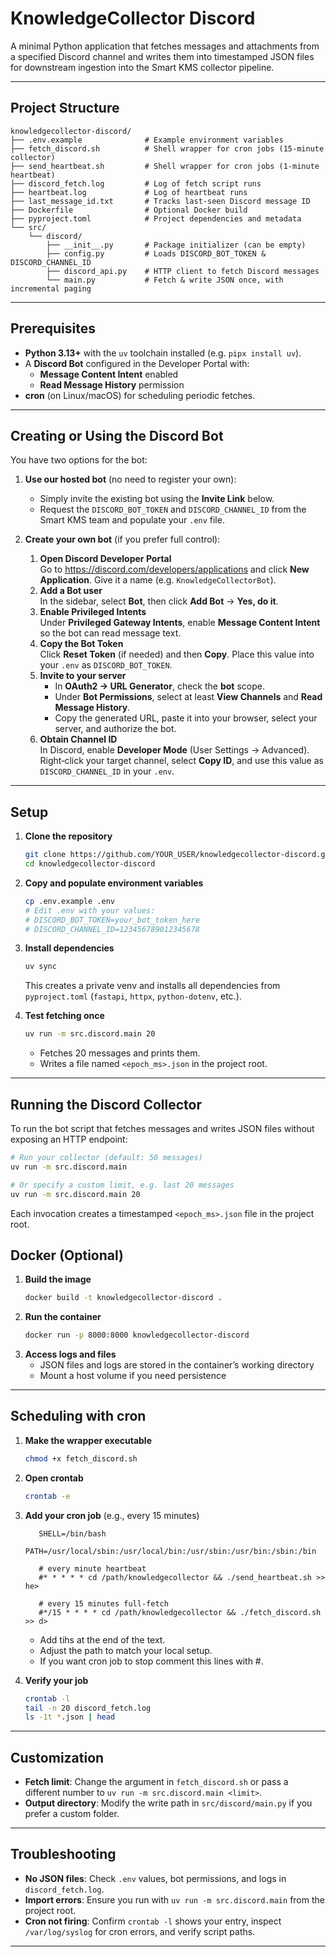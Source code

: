 # KnowledgeCollector Discord

A minimal Python application that fetches messages and attachments from a specified Discord channel and writes them into timestamped JSON files for downstream ingestion into the Smart KMS collector pipeline.

---

## Project Structure

```plaintext
knowledgecollector-discord/
├── .env.example              # Example environment variables
├── fetch_discord.sh          # Shell wrapper for cron jobs (15-minute collector)
├── send_heartbeat.sh         # Shell wrapper for cron jobs (1-minute heartbeat)
├── discord_fetch.log         # Log of fetch script runs
├── heartbeat.log             # Log of heartbeat runs
├── last_message_id.txt       # Tracks last-seen Discord message ID
├── Dockerfile                # Optional Docker build
├── pyproject.toml            # Project dependencies and metadata
└── src/
    └── discord/
        ├── __init__.py       # Package initializer (can be empty)
        ├── config.py         # Loads DISCORD_BOT_TOKEN & DISCORD_CHANNEL_ID
        ├── discord_api.py    # HTTP client to fetch Discord messages
        └── main.py           # Fetch & write JSON once, with incremental paging
```  

---

## Prerequisites

- **Python 3.13+** with the `uv` toolchain installed (e.g. `pipx install uv`).  
- A **Discord Bot** configured in the Developer Portal with:
  - **Message Content Intent** enabled  
  - **Read Message History** permission  
- **cron** (on Linux/macOS) for scheduling periodic fetches.

---

## Creating or Using the Discord Bot

You have two options for the bot:

1. **Use our hosted bot** (no need to register your own):
   - Simply invite the existing bot using the **Invite Link** below.
   - Request the `DISCORD_BOT_TOKEN` and `DISCORD_CHANNEL_ID` from the Smart KMS team and populate your `.env` file.

2. **Create your own bot** (if you prefer full control):
   1. **Open Discord Developer Portal**  
      Go to https://discord.com/developers/applications and click **New Application**. Give it a name (e.g. `KnowledgeCollectorBot`).
   2. **Add a Bot user**  
      In the sidebar, select **Bot**, then click **Add Bot** → **Yes, do it**.
   3. **Enable Privileged Intents**  
      Under **Privileged Gateway Intents**, enable **Message Content Intent** so the bot can read message text.
   4. **Copy the Bot Token**  
      Click **Reset Token** (if needed) and then **Copy**. Place this value into your `.env` as `DISCORD_BOT_TOKEN`.
   5. **Invite to your server**  
      - In **OAuth2 → URL Generator**, check the **bot** scope.  
      - Under **Bot Permissions**, select at least **View Channels** and **Read Message History**.  
      - Copy the generated URL, paste it into your browser, select your server, and authorize the bot.
   6. **Obtain Channel ID**  
      In Discord, enable **Developer Mode** (User Settings → Advanced). Right‑click your target channel, select **Copy ID**, and use this value as `DISCORD_CHANNEL_ID` in your `.env`.

---

## Setup

1. **Clone the repository**
   ```bash
   git clone https://github.com/YOUR_USER/knowledgecollector-discord.git
   cd knowledgecollector-discord
   ```

2. **Copy and populate environment variables**
   ```bash
   cp .env.example .env
   # Edit .env with your values:
   # DISCORD_BOT_TOKEN=your_bot_token_here
   # DISCORD_CHANNEL_ID=123456789012345678
   ```

3. **Install dependencies**
   ```bash
   uv sync
   ```
   This creates a private venv and installs all dependencies from `pyproject.toml` (`fastapi`, `httpx`, `python-dotenv`, etc.).

4. **Test fetching once**
   ```bash
   uv run -m src.discord.main 20
   ```
   - Fetches 20 messages and prints them.  
   - Writes a file named `<epoch_ms>.json` in the project root.

---

## Running the Discord Collector

To run the bot script that fetches messages and writes JSON files without exposing an HTTP endpoint:

```bash
# Run your collector (default: 50 messages)
uv run -m src.discord.main

# Or specify a custom limit, e.g. last 20 messages
uv run -m src.discord.main 20
```

Each invocation creates a timestamped `<epoch_ms>.json` file in the project root.  

## Docker (Optional)

1. **Build the image**
   ```bash
   docker build -t knowledgecollector-discord .
   ```
2. **Run the container**
   ```bash
   docker run -p 8000:8000 knowledgecollector-discord
   ```
3. **Access logs and files**
   - JSON files and logs are stored in the container’s working directory 
   - Mount a host volume if you need persistence

---

## Scheduling with cron

1. **Make the wrapper executable**
   ```bash
   chmod +x fetch_discord.sh
   ```

2. **Open crontab**
   ```bash
   crontab -e
   ```

3. **Add your cron job** (e.g., every 15 minutes)
   ```cron
      SHELL=/bin/bash
      PATH=/usr/local/sbin:/usr/local/bin:/usr/sbin:/usr/bin:/sbin:/bin

      # every minute heartbeat
      #* * * * * cd /path/knowledgecollector && ./send_heartbeat.sh >> he>

      # every 15 minutes full-fetch
      #*/15 * * * * cd /path/knowledgecollector && ./fetch_discord.sh >> d>

   ```
   - Add tihs at the end of the text.
   - Adjust the path to match your local setup.  
   - If you want cron job to stop comment this lines with #.

4. **Verify your job**
   ```bash
   crontab -l
   tail -n 20 discord_fetch.log
   ls -1t *.json | head
   ```

---

## Customization

- **Fetch limit**: Change the argument in `fetch_discord.sh` or pass a different number to `uv run -m src.discord.main <limit>`.
- **Output directory**: Modify the write path in `src/discord/main.py` if you prefer a custom folder.

---

## Troubleshooting

- **No JSON files**: Check `.env` values, bot permissions, and logs in `discord_fetch.log`.
- **Import errors**: Ensure you run with `uv run -m src.discord.main` from the project root.
- **Cron not firing**: Confirm `crontab -l` shows your entry, inspect `/var/log/syslog` for cron errors, and verify script paths.

---
